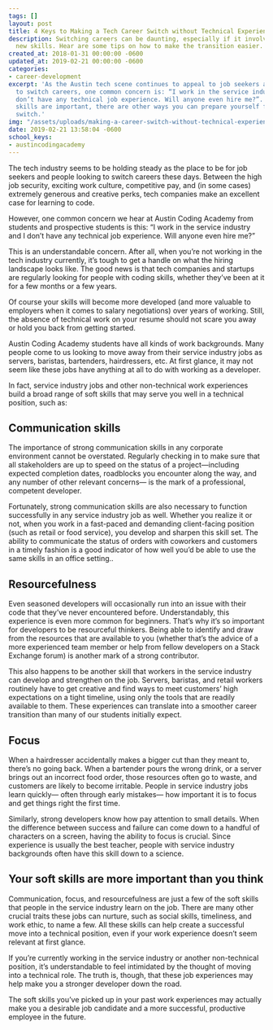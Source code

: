 ```yaml
---
tags: []
layout: post
title: 4 Keys to Making a Tech Career Switch without Technical Experience
description: Switching careers can be daunting, especially if it involves learning
  new skills. Hear are some tips on how to make the transition easier.
created_at: 2018-01-31 00:00:00 -0600
updated_at: 2019-02-21 00:00:00 -0600
categories:
- career-development
excerpt: 'As the Austin tech scene continues to appeal to job seekers and people looking
  to switch careers, one common concern is: “I work in the service industry and I
  don’t have any technical job experience. Will anyone even hire me?”. While technical
  skills are important, there are other ways you can prepare yourself for a career
  switch.'
img: "/assets/uploads/making-a-career-switch-without-technical-experience-graphic.png"
date: 2019-02-21 13:58:04 -0600
school_keys:
- austincodingacademy
---
```

The tech industry seems to be holding steady as the place to be for job seekers and people looking to switch careers these days. Between the high job security, exciting work culture, competitive pay, and (in some cases) extremely generous and creative perks, tech companies make an excellent case for learning to code.

However, one common concern we hear at Austin Coding Academy from students and prospective students is this: “I work in the service industry and I don’t have any technical job experience. Will anyone even hire me?”

This is an understandable concern. After all, when you’re not working in the tech industry currently, it’s tough to get a handle on what the hiring landscape looks like. The good news is that tech companies and startups are regularly looking for people with coding skills, whether they’ve been at it for a few months or a few years.

Of course your skills will become more developed (and more valuable to employers when it comes to salary negotiations) over years of working. Still, the absence of technical work on your resume should not scare you away or hold you back from getting started.

Austin Coding Academy students have all kinds of work backgrounds. Many people come to us looking to move away from their service industry jobs as servers, baristas, bartenders, hairdressers, etc. At first glance, it may not seem like these jobs have anything at all to do with working as a developer.

In fact, service industry jobs and other non-technical work experiences build a broad range of soft skills that may serve you well in a technical position, such as:

## Communication skills

The importance of strong communication skills in any corporate environment cannot be overstated. Regularly checking in to make sure that all stakeholders are up to speed on the status of a project—including expected completion dates, roadblocks you encounter along the way, and any number of other relevant concerns— is the mark of a professional, competent developer.

Fortunately, strong communication skills are also necessary to function successfully in any service industry job as well. Whether you realize it or not, when you work in a fast-paced and demanding client-facing position (such as retail or food service), you develop and sharpen this skill set. The ability to communicate the status of orders with coworkers and customers in a timely fashion is a good indicator of how well you’d be able to use the same skills in an office setting..

## Resourcefulness

Even seasoned developers will occasionally run into an issue with their code that they’ve never encountered before. Understandably, this experience is even more common for beginners. That’s why it’s so important for developers to be resourceful thinkers. Being able to identify and draw from the resources that are available to you (whether that’s the advice of a more experienced team member or help from fellow developers on a Stack Exchange forum) is another mark of a strong contributor.

This also happens to be another skill that workers in the service industry can develop and strengthen on the job. Servers, baristas, and retail workers routinely have to get creative and find ways to meet customers’ high expectations on a tight timeline, using only the tools that are readily available to them. These experiences can translate into a smoother career transition than many of our students initially expect.

## Focus

When a hairdresser accidentally makes a bigger cut than they meant to, there’s no going back. When a bartender pours the wrong drink, or a server brings out an incorrect food order, those resources often go to waste, and customers are likely to become irritable. People in service industry jobs learn quickly— often through early mistakes— how important it is to focus and get things right the first time.

Similarly, strong developers know how pay attention to small details. When the difference between success and failure can come down to a handful of characters on a screen, having the ability to focus is crucial. Since experience is usually the best teacher, people with service industry backgrounds often have this skill down to a science.

## Your soft skills are more important than you think

Communication, focus, and resourcefulness are just a few of the soft skills that people in the service industry learn on the job. There are many other crucial traits these jobs can nurture, such as social skills, timeliness, and work ethic, to name a few. All these skills can help create a successful move into a technical position, even if your work experience doesn’t seem relevant at first glance.

If you’re currently working in the service industry or another non-technical position, it’s understandable to feel intimidated by the thought of moving into a technical role. The truth is, though, that these job experiences may help make you a stronger developer down the road.

The soft skills you’ve picked up in your past work experiences may actually make you a desirable job candidate and a more successful, productive employee in the future.